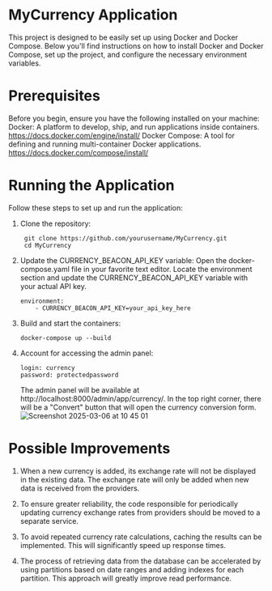# MyCurrency Application

This project is designed to be easily set up using Docker and Docker Compose. Below you'll find instructions on how to install Docker and Docker Compose, set up the project, and configure the necessary environment variables.

# Prerequisites

Before you begin, ensure you have the following installed on your machine:
Docker: A platform to develop, ship, and run applications inside containers. https://docs.docker.com/engine/install/
Docker Compose: A tool for defining and running multi-container Docker applications. https://docs.docker.com/compose/install/

# Running the Application

Follow these steps to set up and run the application:

1. Clone the repository:
   ```
    git clone https://github.com/yourusername/MyCurrency.git
    cd MyCurrency
   ```
3. Update the CURRENCY_BEACON_API_KEY variable:
    Open the docker-compose.yaml file in your favorite text editor.
    Locate the environment section and update the CURRENCY_BEACON_API_KEY variable with your actual API key.
    ```
    environment:
        - CURRENCY_BEACON_API_KEY=your_api_key_here
    ```
4. Build and start the containers:
    ```
    docker-compose up --build
    ```

6. Account for accessing the admin panel:
    ```
    login: currency
    password: protectedpassword
    ```
    The admin panel will be available at http://localhost:8000/admin/app/currency/.
    In the top right corner, there will be a "Convert" button that will open the currency conversion form.
   ![Screenshot 2025-03-06 at 10 45 01](https://github.com/user-attachments/assets/34023ac3-7aa4-4d5e-a882-bed3ae6a66ce)


# Possible Improvements

1. When a new currency is added, its exchange rate will not be displayed in the existing data. The exchange rate will only be added when new data is received from the providers.

2. To ensure greater reliability, the code responsible for periodically updating currency exchange rates from providers should be moved to a separate service.

3. To avoid repeated currency rate calculations, caching the results can be implemented. This will significantly speed up response times.

4. The process of retrieving data from the database can be accelerated by using partitions based on date ranges and adding indexes for each partition. This approach will greatly improve read performance.
